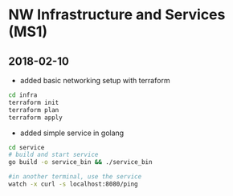 # NW Infrastructure and Services (MS1)

## 2018-02-10

* added basic networking setup with terraform

```bash
cd infra
terraform init
terraform plan
terraform apply
```

* added simple service in golang

```bash
cd service
# build and start service
go build -o service_bin && ./service_bin

#in another terminal, use the service
watch -x curl -s localhost:8080/ping
```